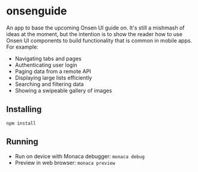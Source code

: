 # onsenguide

An app to base the upcoming Onsen UI guide on. It's still a mishmash of ideas at the moment, but the intention is to
show the reader how to use Onsen UI components to build functionality that is common in mobile apps. For example:

- Navigating tabs and pages
- Authenticating user login
- Paging data from a remote API
- Displaying large lists efficiently
- Searching and filtering data
- Showing a swipeable gallery of images


## Installing

`npm install`


## Running

- Run on device with Monaca debugger: `monaca debug`
- Preview in web browser: `monaca preview`
